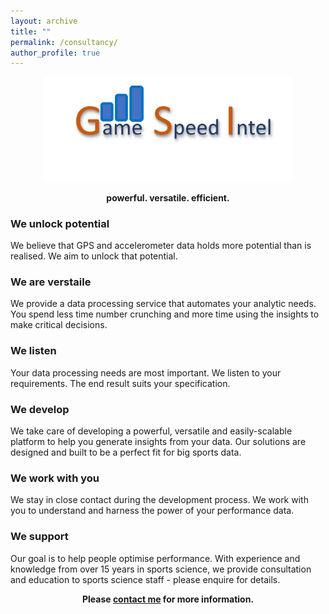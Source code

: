 ```yaml
---
layout: archive
title: ""
permalink: /consultancy/
author_profile: true
---
```


<p align="middle">
<img src="/images/Picture30.png" width="400" /></p>  

<p align="middle">
<span style='font-weight: bold;'>powerful. versatile. efficient.</span>  
</p>  

### We unlock potential   

We believe that GPS and accelerometer data holds more potential than is realised. We aim to unlock that potential.  

### We are verstaile  

We provide a data processing service that automates your analytic needs. You spend less time number crunching and more time using the insights to make critical decisions.  

### We listen  

Your data processing needs are most important.  We listen to your requirements. The end result suits your specification.  

### We develop  

We take care of developing a powerful, versatile and easily-scalable platform to help you generate insights from your data. Our solutions are designed and built to be a perfect fit for big sports data.  

### We work with you  

We stay in close contact during the development process. We work with you to understand and harness the power of your performance data.  

### We support  

Our goal is to help people optimise performance. With experience and knowledge from over 15 years in sports science, we provide consultation and education to sports science staff - please enquire for details.  

<p align="middle">
<span style='font-weight: bold;'>Please <a href="/contact/">contact me</a> for more information.</span>  
</p> 